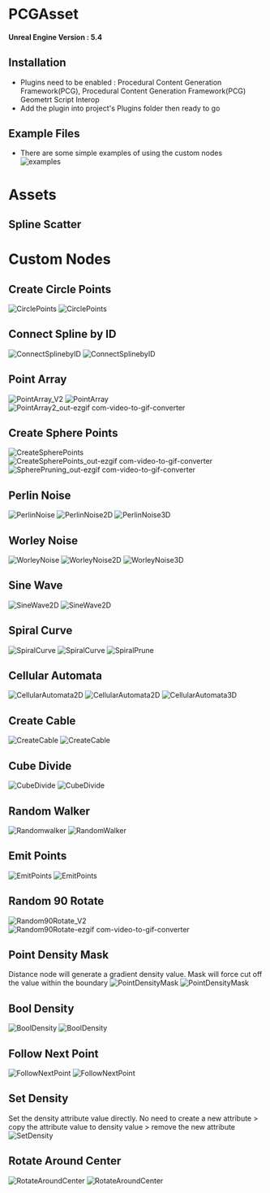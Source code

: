 # PCGAsset
#### Unreal Engine Version : 5.4

## Installation
- Plugins need to be enabled : Procedural Content Generation Framework(PCG), Procedural Content Generation Framework(PCG) Geometrt Script Interop
- Add the plugin into project's Plugins folder then ready to go

## Example Files
- There are some simple examples of using the custom nodes 
![examples](https://github.com/user-attachments/assets/95eca0be-0c96-4c13-8b97-a7678f44b868)

# Assets
## Spline Scatter

# Custom Nodes
## Create Circle Points
![CirclePoints](https://github.com/user-attachments/assets/ea22315a-3c42-4640-8cce-60abc02f92e6)
![CirclePoints](https://github.com/user-attachments/assets/60214c74-fac5-4043-b543-7d3808790123)

## Connect Spline by ID
![ConnectSplinebyID](https://github.com/user-attachments/assets/8df6c805-008a-4a87-94b6-8e8da556cfec)
![ConnectSplinebyID](https://github.com/user-attachments/assets/8c5a13c2-c42c-4608-9af8-74100e155cd8)

## Point Array
![PointArray_V2](https://github.com/user-attachments/assets/aeac17cc-f182-423f-8ae7-1039422646f8)
![PointArray](https://github.com/user-attachments/assets/7f1b58c7-bc06-4ab0-bb07-b8371d242bc2)
![PointArray2_out-ezgif com-video-to-gif-converter](https://github.com/user-attachments/assets/8682802d-055b-4c65-acda-96198403b5d0)

## Create Sphere Points
![CreateSpherePoints](https://github.com/user-attachments/assets/e5032fda-0317-4a42-aa4c-6752525019df)
![CreateSpherePoints_out-ezgif com-video-to-gif-converter](https://github.com/user-attachments/assets/03757372-3f40-4e1c-9f3f-8ae8b75dcb15)
![SpherePruning_out-ezgif com-video-to-gif-converter](https://github.com/user-attachments/assets/03131a9a-e644-42ff-ae01-8b5ad46009e6)

## Perlin Noise
![PerlinNoise](https://github.com/user-attachments/assets/8144c074-6ba7-40a1-b818-b483108d06bb)
![PerlinNoise2D](https://github.com/user-attachments/assets/2fde35fc-7417-478c-8a09-7e58d3cb3005)
![PerlinNoise3D](https://github.com/user-attachments/assets/55091849-cc67-40c8-9f99-97ef3dfe11e4)

## Worley Noise
![WorleyNoise](https://github.com/user-attachments/assets/ba1235b3-e584-4d5d-a047-51cf3289b242)
![WorleyNoise2D](https://github.com/user-attachments/assets/b790fa69-ae0a-4d70-8130-86199f5e8040)
![WorleyNoise3D](https://github.com/user-attachments/assets/94ee0e5e-c0e6-4f1b-b481-c3b591cd3668)

## Sine Wave
![SineWave2D](https://github.com/user-attachments/assets/d2481caa-7a33-4c5c-98d4-ef7df2fe6780)
![SineWave2D](https://github.com/user-attachments/assets/0538f027-1150-45bf-9728-d489072cb853)

## Spiral Curve
![SpiralCurve](https://github.com/user-attachments/assets/5c9b7dd4-50bf-40e7-a536-dbafbc540f2e)
![SpiralCurve](https://github.com/user-attachments/assets/63544d70-0eb9-406b-b11b-e83e37006345)
![SpiralPrune](https://github.com/user-attachments/assets/539aaf23-9b4c-41b9-984a-e9dda30bf01b)

## Cellular Automata
![CellularAutomata2D](https://github.com/user-attachments/assets/8e80df22-b243-4ad9-87b0-04951129ef55)
![CellularAutomata2D](https://github.com/user-attachments/assets/b74dfb6e-d27a-4f3c-b90b-01481c7d4ac8)
![CellularAutomata3D](https://github.com/user-attachments/assets/4754001b-f7c0-405f-9329-e4ba3e540c20)

## Create Cable
![CreateCable](https://github.com/user-attachments/assets/ca1944bb-2f88-4a74-9f9e-849cfe5060ae)
![CreateCable](https://github.com/user-attachments/assets/aaca6781-fcb9-40ea-8a6a-002cc7c484c3)

## Cube Divide
![CubeDivide](https://github.com/user-attachments/assets/57d1de3c-ef72-4f83-a1fd-ee91994605a6)
![CubeDivide](https://github.com/user-attachments/assets/c31cb16d-4da3-4134-ba2e-29632dc70d72)

## Random Walker
![Randomwalker](https://github.com/user-attachments/assets/9bbf87bb-6979-42ef-b68a-cb83e3254462)
![RandomWalker](https://github.com/user-attachments/assets/3f079fe7-d653-4128-be32-2625f468ed20)

## Emit Points
![EmitPoints](https://github.com/user-attachments/assets/5f01dd85-363e-48f3-b492-654da275a9b6)
![EmitPoints](https://github.com/user-attachments/assets/5ed917e1-bb80-42a5-a66d-5d2b8cf1c516)

## Random 90 Rotate
![Random90Rotate_V2](https://github.com/user-attachments/assets/e9de245b-858f-4c1e-bf62-3f2b1a21e2b8)
![Random90Rotate-ezgif com-video-to-gif-converter](https://github.com/user-attachments/assets/84ea926d-1b3e-482e-9616-e9367db428eb)

## Point Density Mask
Distance node will generate a gradient density value. Mask will force cut off the value within the boundary
![PointDensityMask](https://github.com/user-attachments/assets/f399e4a5-ff51-4699-914d-f7c046812281)
![PointDensityMask](https://github.com/user-attachments/assets/373adc95-b344-40d1-b4ec-e22912a80b8b)

## Bool Density
![BoolDensity](https://github.com/user-attachments/assets/55eeb9c5-7c8a-428c-8ed1-0b1da1495e3f)
![BoolDensity](https://github.com/user-attachments/assets/eb1a6286-7b55-4080-8536-ed3348e6a62e)

## Follow Next Point
![FollowNextPoint](https://github.com/user-attachments/assets/b04f0a4f-b71b-4cab-9912-e5ce014e8611)
![FollowNextPoint](https://github.com/user-attachments/assets/58b48578-548a-4077-863d-eaa627ac9adb)

## Set Density
Set the density attribute value directly. No need to create a new attribute > copy the attribute value to density value > remove the new attribute
![SetDensity](https://github.com/user-attachments/assets/b3cc9951-ea7c-4e0d-b03b-9fc4e47d735c)

## Rotate Around Center
![RotateAroundCenter](https://github.com/user-attachments/assets/3dbc0a01-b106-45a7-be75-703ca95a7a9d)
![RotateAroundCenter](https://github.com/user-attachments/assets/92764f43-6f6d-4ef3-b0ed-faf759647efa)






